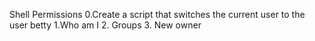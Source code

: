 Shell Permissions
0.Create a script that switches the current user to the user betty
1.Who am I
2. Groups
3. New owner
